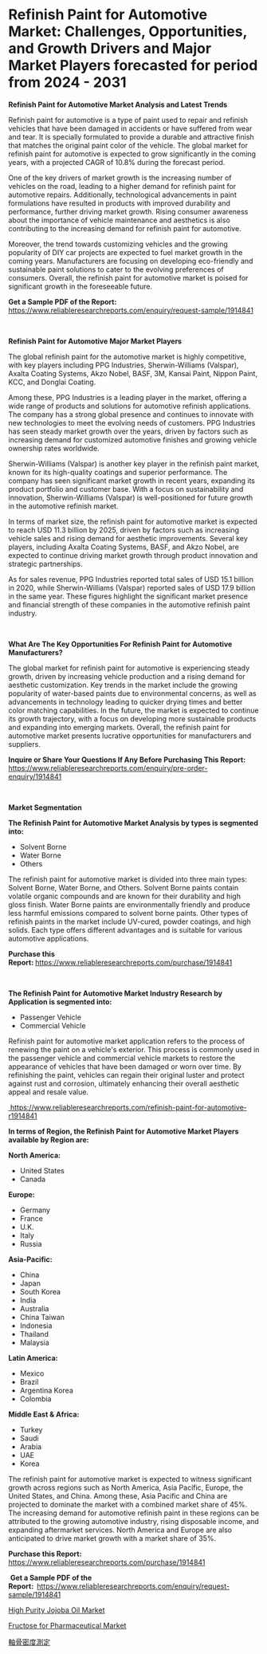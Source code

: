 <p><h1>Refinish Paint for Automotive Market: Challenges, Opportunities, and Growth Drivers and Major Market Players forecasted for period from 2024 - 2031</h1></p><p><strong>Refinish Paint for Automotive Market Analysis and Latest Trends</strong></p>
<p><p>Refinish paint for automotive is a type of paint used to repair and refinish vehicles that have been damaged in accidents or have suffered from wear and tear. It is specially formulated to provide a durable and attractive finish that matches the original paint color of the vehicle. The global market for refinish paint for automotive is expected to grow significantly in the coming years, with a projected CAGR of 10.8% during the forecast period.</p><p>One of the key drivers of market growth is the increasing number of vehicles on the road, leading to a higher demand for refinish paint for automotive repairs. Additionally, technological advancements in paint formulations have resulted in products with improved durability and performance, further driving market growth. Rising consumer awareness about the importance of vehicle maintenance and aesthetics is also contributing to the increasing demand for refinish paint for automotive.</p><p>Moreover, the trend towards customizing vehicles and the growing popularity of DIY car projects are expected to fuel market growth in the coming years. Manufacturers are focusing on developing eco-friendly and sustainable paint solutions to cater to the evolving preferences of consumers. Overall, the refinish paint for automotive market is poised for significant growth in the foreseeable future.</p></p>
<p><strong>Get a Sample PDF of the Report:&nbsp;</strong> <a href="https://www.reliableresearchreports.com/enquiry/request-sample/1914841">https://www.reliableresearchreports.com/enquiry/request-sample/1914841</a></p>
<p>&nbsp;</p>
<p><strong>Refinish Paint for Automotive Major Market Players</strong></p>
<p><p>The global refinish paint for the automotive market is highly competitive, with key players including PPG Industries, Sherwin-Williams (Valspar), Axalta Coating Systems, Akzo Nobel, BASF, 3M, Kansai Paint, Nippon Paint, KCC, and Donglai Coating.</p><p>Among these, PPG Industries is a leading player in the market, offering a wide range of products and solutions for automotive refinish applications. The company has a strong global presence and continues to innovate with new technologies to meet the evolving needs of customers. PPG Industries has seen steady market growth over the years, driven by factors such as increasing demand for customized automotive finishes and growing vehicle ownership rates worldwide.</p><p>Sherwin-Williams (Valspar) is another key player in the refinish paint market, known for its high-quality coatings and superior performance. The company has seen significant market growth in recent years, expanding its product portfolio and customer base. With a focus on sustainability and innovation, Sherwin-Williams (Valspar) is well-positioned for future growth in the automotive refinish market.</p><p>In terms of market size, the refinish paint for automotive market is expected to reach USD 11.3 billion by 2025, driven by factors such as increasing vehicle sales and rising demand for aesthetic improvements. Several key players, including Axalta Coating Systems, BASF, and Akzo Nobel, are expected to continue driving market growth through product innovation and strategic partnerships.</p><p>As for sales revenue, PPG Industries reported total sales of USD 15.1 billion in 2020, while Sherwin-Williams (Valspar) reported sales of USD 17.9 billion in the same year. These figures highlight the significant market presence and financial strength of these companies in the automotive refinish paint industry.</p></p>
<p>&nbsp;</p>
<p><strong>What Are The Key Opportunities For Refinish Paint for Automotive Manufacturers?</strong></p>
<p><p>The global market for refinish paint for automotive is experiencing steady growth, driven by increasing vehicle production and a rising demand for aesthetic customization. Key trends in the market include the growing popularity of water-based paints due to environmental concerns, as well as advancements in technology leading to quicker drying times and better color matching capabilities. In the future, the market is expected to continue its growth trajectory, with a focus on developing more sustainable products and expanding into emerging markets. Overall, the refinish paint for automotive market presents lucrative opportunities for manufacturers and suppliers.</p></p>
<p><strong>Inquire or Share Your Questions If Any Before Purchasing This Report:</strong> <a href="https://www.reliableresearchreports.com/enquiry/pre-order-enquiry/1914841">https://www.reliableresearchreports.com/enquiry/pre-order-enquiry/1914841</a></p>
<p>&nbsp;</p>
<p><strong>Market Segmentation</strong></p>
<p><strong>The Refinish Paint for Automotive Market Analysis by types is segmented into:</strong></p>
<p><ul><li>Solvent Borne</li><li>Water Borne</li><li>Others</li></ul></p>
<p><p>The refinish paint for automotive market is divided into three main types: Solvent Borne, Water Borne, and Others. Solvent Borne paints contain volatile organic compounds and are known for their durability and high gloss finish. Water Borne paints are environmentally friendly and produce less harmful emissions compared to solvent borne paints. Other types of refinish paints in the market include UV-cured, powder coatings, and high solids. Each type offers different advantages and is suitable for various automotive applications.</p></p>
<p><strong>Purchase this Report:&nbsp;</strong><a href="https://www.reliableresearchreports.com/purchase/1914841">https://www.reliableresearchreports.com/purchase/1914841</a></p>
<p>&nbsp;</p>
<p><strong>The Refinish Paint for Automotive Market Industry Research by Application is segmented into:</strong></p>
<p><ul><li>Passenger Vehicle</li><li>Commercial Vehicle</li></ul></p>
<p><p>Refinish paint for automotive market application refers to the process of renewing the paint on a vehicle's exterior. This process is commonly used in the passenger vehicle and commercial vehicle markets to restore the appearance of vehicles that have been damaged or worn over time. By refinishing the paint, vehicles can regain their original luster and protect against rust and corrosion, ultimately enhancing their overall aesthetic appeal and resale value.</p></p>
<p><a href="https://www.reliableresearchreports.com/refinish-paint-for-automotive-r1914841">&nbsp;https://www.reliableresearchreports.com/refinish-paint-for-automotive-r1914841</a></p>
<p><strong>In terms of Region, the Refinish Paint for Automotive Market Players available by Region are:</strong></p>
<p>
    <p> <strong> North America: </strong>
        <ul>
            <li>United States</li>
            <li>Canada</li>
        </ul>
        </p> 
    <p> <strong> Europe: </strong>
        <ul>
            <li>Germany</li>
            <li>France</li>
            <li>U.K.</li>
            <li>Italy</li>
            <li>Russia</li>
        </ul>
        </p> 
    <p> <strong> Asia-Pacific: </strong>
        <ul>
            <li>China</li>
            <li>Japan</li>
            <li>South Korea</li>
            <li>India</li>
            <li>Australia</li>
            <li>China Taiwan</li>
            <li>Indonesia</li>
            <li>Thailand</li>
            <li>Malaysia</li>
        </ul>
        </p> 
    <p> <strong> Latin America: </strong>
        <ul>
            <li>Mexico</li>
            <li>Brazil</li>
            <li>Argentina Korea</li>
            <li>Colombia</li>
        </ul>
        </p> 
    <p> <strong> Middle East & Africa: </strong>
        <ul>
            <li>Turkey</li>
            <li>Saudi</li>
            <li>Arabia</li>
            <li>UAE</li>
            <li>Korea</li>
        </ul>
    </p>
    </p>
<p><p>The refinish paint for automotive market is expected to witness significant growth across regions such as North America, Asia Pacific, Europe, the United States, and China. Among these, Asia Pacific and China are projected to dominate the market with a combined market share of 45%. The increasing demand for automotive refinish paint in these regions can be attributed to the growing automotive industry, rising disposable income, and expanding aftermarket services. North America and Europe are also anticipated to drive market growth with a market share of 35%.</p></p>
<p><strong>Purchase this Report: </strong><a href="https://www.reliableresearchreports.com/purchase/1914841">https://www.reliableresearchreports.com/purchase/1914841</a></p>
<p>&nbsp;<strong>Get a Sample PDF of the Report:&nbsp;&nbsp;</strong><a href="https://www.reliableresearchreports.com/enquiry/request-sample/1914841">https://www.reliableresearchreports.com/enquiry/request-sample/1914841</a></p>
<p><strong></strong></p>
<p><p><a href="https://github.com/HenrietteMills1/Market-Research-Report-List-1/blob/main/high-purity-jojoba-oil-market.md">High Purity Jojoba Oil Market</a></p><p><a href="https://github.com/alexxisgm/Market-Research-Report-List-1/blob/main/fructose-for-pharmaceutical-market.md">Fructose for Pharmaceutical Market</a></p><p><a href="https://github.com/MacyOrn/Market-Research-Report-List-1/blob/main/3243455139014.md">軸骨密度測定</a></p></p>
